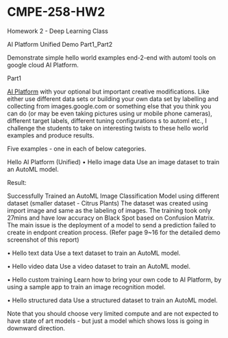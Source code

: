 # CMPE-258-HW2

Homework 2 - Deep Learning Class

AI Platform Unified Demo Part1_Part2 

Demonstrate simple hello world examples end-2-end with automl tools on google cloud AI Platform. 

Part1

[AI Platform](https://cloud.google.com/ai-platform-unified/docs/tutorials/) with your optional but important creative modifications.
Like either use different data sets or building your own data set by labelling and collecting from images.google.com or 
something else that you think you can do (or may be even taking pictures using ur mobile phone cameras), 
different target labels, different tuning configurations s to automl etc., 
I challenge the students to take on interesting twists to these hello world examples and produce results.

Five examples - one in each of below categories. 

Hello AI Platform (Unified) 
•	Hello image data
  Use an image dataset to train an AutoML model.
  
  Result: 
  
  Successfully Trained an AutoML Image Classification Model using different dataset (smaller dataset - Citrus Plants)
  The dataset was created using import image and same as the labeling of images.
  The training took only 27mins and have low accuracy on Black Spot based on Confusion Matrix.
  The main issue is the deployment of a model to send a prediction failed to create in endpont creation process.
  (Refer page 9~16 for the detailed demo screenshot of this report)
 
•	Hello text data
  Use a text dataset to train an AutoML model.
  
•	Hello video data
  Use a video dataset to train an AutoML model.
  
•	Hello custom training
  Learn how to bring your own code to AI Platform, by using a sample app to train an image recognition model.
  
•	Hello structured data
  Use a structured dataset to train an AutoML model.
  
  Note that you should choose very limited compute and are not expected to have state of art models - but just a model which shows loss is going in downward 
  direction.




